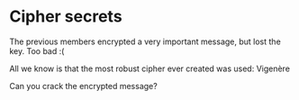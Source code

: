 # Cipher secrets

The previous members encrypted a very important message, but lost the key. Too bad :(

All we know is that the most robust cipher ever created was used: Vigenère

Can you crack the encrypted message?
